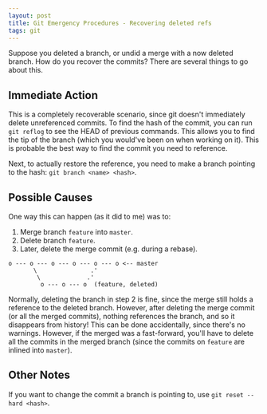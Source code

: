 ```yaml
---
layout: post
title: Git Emergency Procedures - Recovering deleted refs
tags: git
---
```


Suppose you deleted a branch, or undid a merge with a now deleted branch. How do
you recover the commits? There are several things to go about this.

<!--more-->

## Immediate Action

This is a completely recoverable scenario, since git doesn't immediately delete
unreferenced commits. To find the hash of the commit, you can run `git reflog`
to see the HEAD of previous commands. This allows you to find the tip of the
branch (which you would've been on when working on it). This is probable the
best way to find the commit you need to reference.

Next, to actually restore the reference, you need to make a branch pointing to
the hash: `git branch <name> <hash>`.

## Possible Causes

One way this can happen (as it did to me) was to:
1. Merge branch `feature` into `master`.
2. Delete branch `feature`.
3. Later, delete the merge commit (e.g. during a rebase).

```
o --- o --- o --- o --- o --- o <-- master
       \               .'
        \             .'
         o --- o --- o  (feature, deleted)
```

Normally, deleting the branch in step 2 is fine, since the merge still holds a
reference to the deleted branch. However, after deleting the merge commit (or
all the merged commits), nothing references the branch, and so it disappears
from history! This can be done accidentally, since there's no warnings. However,
if the merged was a fast-forward, you'll have to delete all the commits in the
merged branch (since the commits on `feature` are inlined into `master`).

## Other Notes

If you want to change the commit a branch is pointing to, use
`git reset --hard <hash>`.
